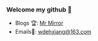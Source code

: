 ### Welcome my github 👋

* Blogs 🏆: [Mr Mirror](https://www.cnblogs.com/mrmirror/)
* Emails📧: wdehxiang@163.com

